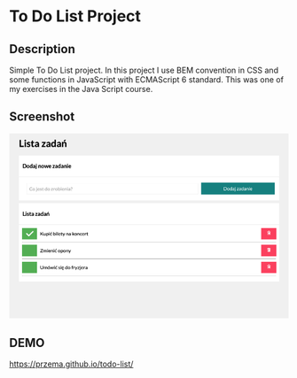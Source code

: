 # To Do List Project

## Description

Simple To Do List project. In this project I use BEM convention in CSS and some functions in JavaScript with ECMAScript 6 standard.
This was one of my exercises in the Java Script course.

## Screenshot

![screenshot](images/screenshot.png)

## DEMO

https://przema.github.io/todo-list/
